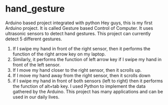 # hand_gesture
Arduino based project integrated with python
Hey guys, this is my first Arduino project. It is called Gesture based Control of Computer. It uses ultrasonic sensors to detect hand gestures. This project can currently detect 5 different gestures.
1) If I swipe my hand in front of the right sensor, then it performs the function of the right arrow key on my laptop.
2) Similarly, it performs the function of left arrow key if I swipe my hand in front of the left sensor.
3) If I move my hand closer to the right sensor, then it scrolls up.
4) If I move my hand away from the right sensor, then it scrolls down
5) if I swipe my hand in front of both sensors (left to right) then it performs the function of alt+tab key.
I used Python to implement the data gathered by the Arduino. This project has many applications and can be used in our daily lives.
